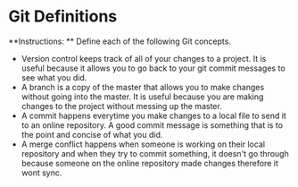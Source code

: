 # Git Definitions

**Instructions: ** Define each of the following Git concepts.

* Version control keeps track of all of your changes to a project. It is useful because it allows you to go back to your git commit messages to see what you did.
* A branch is a copy of the master that allows you to make changes without going into the master. It is useful because you are making changes to the project without messing up the master.
* A commit happens everytime you make changes to a local file to send it to an online repository. A good commit message is something that is to the point and concise of what you did. 
* A merge conflict happens when someone is working on their local repository and when they try to commit something, it doesn't go through because someone on the online repository made changes therefore it wont sync. 